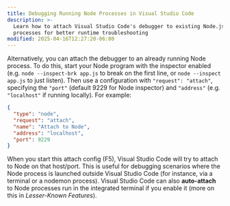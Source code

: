```yaml
---
title: Debugging Running Node Processes in Visual Studio Code
description: >-
  Learn how to attach Visual Studio Code's debugger to existing Node.js
  processes for better runtime troubleshooting
modified: 2025-04-16T12:27:20-06:00
---
```


Alternatively, you can attach the debugger to an already running Node process. To do this, start your Node program with the inspector enabled (e.g. `node --inspect-brk app.js` to break on the first line, or `node --inspect app.js` to just listen). Then use a configuration with `"request": "attach"`, specifying the `"port"` (default 9229 for Node inspector) and `"address"` (e.g. `"localhost"` if running locally). For example:

```json
{
  "type": "node",
  "request": "attach",
  "name": "Attach to Node",
  "address": "localhost",
  "port": 9229
}
```

When you start this attach config (F5), Visual Studio Code will try to attach to Node on that host/port. This is useful for debugging scenarios where the Node process is launched outside Visual Studio Code (for instance, via a terminal or a nodemon process). Visual Studio Code can also **auto-attach** to Node processes run in the integrated terminal if you enable it (more on this in _Lesser-Known Features_).
